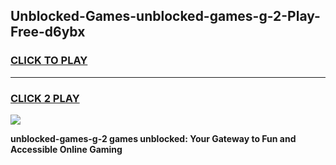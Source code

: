 
## Unblocked-Games-unblocked-games-g-2-Play-Free-d6ybx
<h3>
<a href="https://premium76.site?title=unblocked-games-g-2&ref=21A">CLICK TO PLAY</a></h3>
<hr>

<h3>
<a href="https://premium76.site?title=unblocked-games-g-2&ref=21A">CLICK 2 PLAY</a>
  
</h3>

<a href="https://premium76.site?title=unblocked-games-g-2&ref=21A"><img src="https://clearcache.store/games.png"></a>


**unblocked-games-g-2 games unblocked: Your Gateway to Fun and Accessible Online Gaming**
